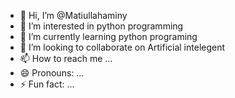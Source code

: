- 👋 Hi, I’m @Matiullahaminy
- 👀 I’m interested in python programming
- 🌱 I’m currently learning python programing
- 💞️ I’m looking to collaborate on Artificial intelegent
- 📫 How to reach me ...
- 😄 Pronouns: ...
- ⚡ Fun fact: ...

<!---
Matiullahaminy/Matiullahaminy is a ✨ special ✨ repository because its `README.md` (this file) appears on your GitHub profile.
You can click the Preview link to take a look at your changes.
--->
